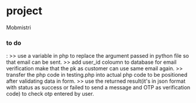 # project
Mobmistri

<h3>to do</h3>:
>> use a variable in php to replace the argument passed in python file so that email can be sent.
>> add user_id coloumn to database for email verification make that the pk as customer can use same email again.
>> transfer the php code in testing.php into actual php code to be positioned after validating data in form.
>> use the returned result(it's in json format with status as success or failed to send a message and OTP as verification code) to check otp entered by user.
